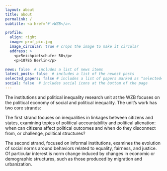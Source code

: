 ```yaml
---
layout: about
title: about
permalink: /
subtitle: <a href='#'>WZB</a>.

profile:
  align: right
  image: prof_pic.jpg
  image_circular: true # crops the image to make it circular
  address: >
    <p>Reichpietschufer 50</p>
    <p>10785 Berlin</p>

news: false  # includes a list of news items
latest_posts: false  # includes a list of the newest posts
selected_papers: false # includes a list of papers marked as "selected={true}"
social: false  # includes social icons at the bottom of the page
---
```


The institutions and political inequality research unit at the WZB focuses on the political economy of social and political inequality. The unit’s  work has two core strands:

The first strand focuses on inequalities in linkages between citizens and states, examining topics of political accountability and political alienation: when can citizens affect political outcomes and when do they disconnect from, or challenge, political structures?

The second strand, focused on informal institutions, examines the evolution of social norms around behaviors related to equality, fairness, and justice. Of particular interest is norm change induced by changes in economic or demographic structures, such as those produced by migration and urbanization.